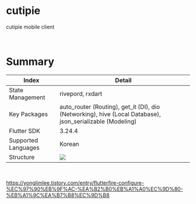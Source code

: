 # cutipie

cutipie mobile client

<br/>

# Summary

| Index       | Detail                                                                                                    |  
|-------------|-----------------------------------------------------------------------------------------------------------|
| State Management | rivepord, rxdart                                                                                          |
| Key Packages    | auto_router (Routing), get_it (DI), dio (Networking), hive (Local Database), json_serializable (Modeling) |
| Flutter SDK     | 3.24.4                                                                                                    |
| Supported Languages    | Korean                                                                                                    |
| Structure       | <img src="https://velog.velcdn.com/images/ximya_hf/post/344edd13-f828-453b-a9c1-7ee076898af6/image.png">  |

<br/>


https://yonglimlee.tistory.com/entry/flutterfire-configure-%EC%97%90%EB%9F%AC-%EA%B2%B0%EB%A1%A0%EC%9D%80-%EB%A1%9C%EA%B7%B8%EC%9D%B8
